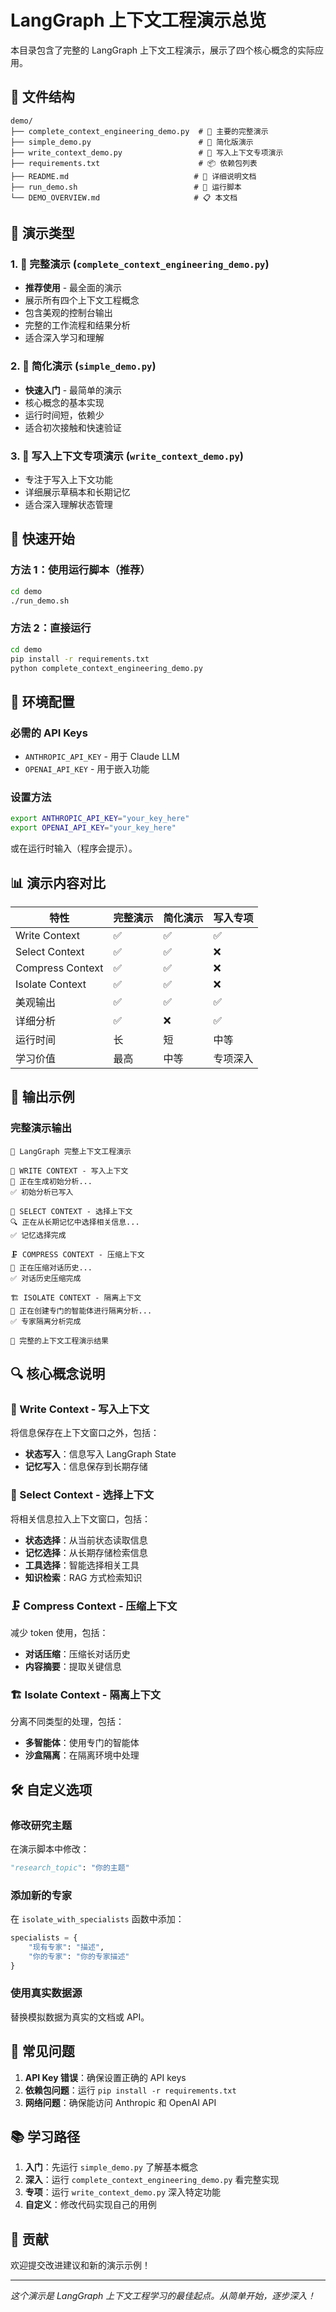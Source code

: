 # LangGraph 上下文工程演示总览

本目录包含了完整的 LangGraph 上下文工程演示，展示了四个核心概念的实际应用。

## 📁 文件结构

```
demo/
├── complete_context_engineering_demo.py  # 🌟 主要的完整演示
├── simple_demo.py                        # 🚀 简化版演示
├── write_context_demo.py                 # 📝 写入上下文专项演示
├── requirements.txt                      # 📦 依赖包列表
├── README.md                            # 📖 详细说明文档
├── run_demo.sh                          # 🔧 运行脚本
└── DEMO_OVERVIEW.md                     # 📋 本文档
```

## 🎯 演示类型

### 1. 🌟 完整演示 (`complete_context_engineering_demo.py`)
- **推荐使用** - 最全面的演示
- 展示所有四个上下文工程概念
- 包含美观的控制台输出
- 完整的工作流程和结果分析
- 适合深入学习和理解

### 2. 🚀 简化演示 (`simple_demo.py`)
- **快速入门** - 最简单的演示
- 核心概念的基本实现
- 运行时间短，依赖少
- 适合初次接触和快速验证

### 3. 📝 写入上下文专项演示 (`write_context_demo.py`)
- 专注于写入上下文功能
- 详细展示草稿本和长期记忆
- 适合深入理解状态管理

## 🚀 快速开始

### 方法 1：使用运行脚本（推荐）
```bash
cd demo
./run_demo.sh
```

### 方法 2：直接运行
```bash
cd demo
pip install -r requirements.txt
python complete_context_engineering_demo.py
```

## 🔧 环境配置

### 必需的 API Keys
- `ANTHROPIC_API_KEY` - 用于 Claude LLM
- `OPENAI_API_KEY` - 用于嵌入功能

### 设置方法
```bash
export ANTHROPIC_API_KEY="your_key_here"
export OPENAI_API_KEY="your_key_here"
```

或在运行时输入（程序会提示）。

## 📊 演示内容对比

| 特性 | 完整演示 | 简化演示 | 写入专项 |
|------|----------|----------|----------|
| Write Context | ✅ | ✅ | ✅ |
| Select Context | ✅ | ✅ | ❌ |
| Compress Context | ✅ | ✅ | ❌ |
| Isolate Context | ✅ | ✅ | ❌ |
| 美观输出 | ✅ | ✅ | ✅ |
| 详细分析 | ✅ | ❌ | ✅ |
| 运行时间 | 长 | 短 | 中等 |
| 学习价值 | 最高 | 中等 | 专项深入 |

## 🎨 输出示例

### 完整演示输出
```
🚀 LangGraph 完整上下文工程演示

📝 WRITE CONTEXT - 写入上下文
🧠 正在生成初始分析...
✅ 初始分析已写入

🎯 SELECT CONTEXT - 选择上下文  
🔍 正在从长期记忆中选择相关信息...
✅ 记忆选择完成

🗜️ COMPRESS CONTEXT - 压缩上下文
📄 正在压缩对话历史...
✅ 对话历史压缩完成

🏗️ ISOLATE CONTEXT - 隔离上下文
👥 正在创建专门的智能体进行隔离分析...
✅ 专家隔离分析完成

🎉 完整的上下文工程演示结果
```

## 🔍 核心概念说明

### 📝 Write Context - 写入上下文
将信息保存在上下文窗口之外，包括：
- **状态写入**：信息写入 LangGraph State
- **记忆写入**：信息保存到长期存储

### 🎯 Select Context - 选择上下文
将相关信息拉入上下文窗口，包括：
- **状态选择**：从当前状态读取信息
- **记忆选择**：从长期存储检索信息
- **工具选择**：智能选择相关工具
- **知识检索**：RAG 方式检索知识

### 🗜️ Compress Context - 压缩上下文
减少 token 使用，包括：
- **对话压缩**：压缩长对话历史
- **内容摘要**：提取关键信息

### 🏗️ Isolate Context - 隔离上下文
分离不同类型的处理，包括：
- **多智能体**：使用专门的智能体
- **沙盒隔离**：在隔离环境中处理

## 🛠️ 自定义选项

### 修改研究主题
在演示脚本中修改：
```python
"research_topic": "你的主题"
```

### 添加新的专家
在 `isolate_with_specialists` 函数中添加：
```python
specialists = {
    "现有专家": "描述",
    "你的专家": "你的专家描述"
}
```

### 使用真实数据源
替换模拟数据为真实的文档或 API。

## 🐛 常见问题

1. **API Key 错误**：确保设置正确的 API keys
2. **依赖包问题**：运行 `pip install -r requirements.txt`
3. **网络问题**：确保能访问 Anthropic 和 OpenAI API

## 📚 学习路径

1. **入门**：先运行 `simple_demo.py` 了解基本概念
2. **深入**：运行 `complete_context_engineering_demo.py` 看完整实现
3. **专项**：运行 `write_context_demo.py` 深入特定功能
4. **自定义**：修改代码实现自己的用例

## 🤝 贡献

欢迎提交改进建议和新的演示示例！

---

*这个演示是 LangGraph 上下文工程学习的最佳起点。从简单开始，逐步深入！*
